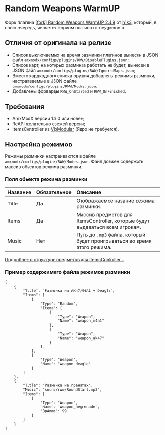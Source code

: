 # Random Weapons WarmUP

Форк плагина [[fork] Random Weapons WarmUP 2.4.9](https://dev-cs.ru/resources/384/) от [h1k3](https://dev-cs.ru/members/95/), который, в свою очередь, является форком плагина от neygomon'а.

## Отличия от оригинала на релизе

- Список выключаемых на время разминки плагинов вынесен в JSON файл `amxmodx/configs/plugins/RWW/DisablePlugins.json`;
- Список карт, на которых разминка работать не будет, вынесен в JSON файл `amxmodx/configs/plugins/RWW/IgnoredMaps.json`;
- Вместо хардкодного списка оружия добавлены режимы разминки, настраиваемые в JSON файле `amxmodx/configs/plugins/RWW/Modes.json`.
- Добавлены форварды `RWW_OnStarted` и `RWW_OnFinished`.

## Требования

- AmxModX версии 1.9.0 или новее;
- ReAPI желательно свежей версии;
- ItemsController из [VipModular](https://github.com/ArKaNeMaN/amxx-VipModular-pub/releases) (Ядро не требуется).

## Настройка режимов

Режимы разминки настраиваются в файле `amxmodx/configs/plugins/RWW/Modes.json`. Файл должен содержать массив обьектов режима разминки.

### Поля обьекта режима разминки

| Название  | Обязательное  | Описание
| :---      | :---          | :---
| Title     | Да            | Отображаемое назание режима разминки.
| Items     | Да            | Массив предметов для ItemsController, которые будут выдаваться всем игрокам.
| Music     | Нет           | Путь до `.mp3` файла, который будет проигрываться во время этого режима.

[Подробнее о структуре предметов для ItemcController...](https://github.com/ArKaNeMaN/amxx-VipModular-pub/blob/master/readme/items.md)

### Пример содержимого файла режимов разминки

```jsonc
[
    {
        "Title": "Разминка на AK47/M4A1 + Deagle",
        "Items": [
            {
                "Type": "Random",
                "Items": [
                    {
                        "Type": "Weapon",
                        "Name": "weapon_m4a1"
                    },
                    {
                        "Type": "Weapon",
                        "Name": "weapon_ak47"
                    }
                ],
            },
            {
                "Type": "Weapon",
                "Name": "weapon_deagle"
            }
        ]
    },
    {
        "Title": "Разминка на гранатах",
        "Music": "sound/rww/RoundStart.mp3",
        "Items": [
            {
                "Type": "Weapon",
                "Name": "weapon_hegrenade",
                "BpAmmo": 99
            }
        ]
    }
]
```
